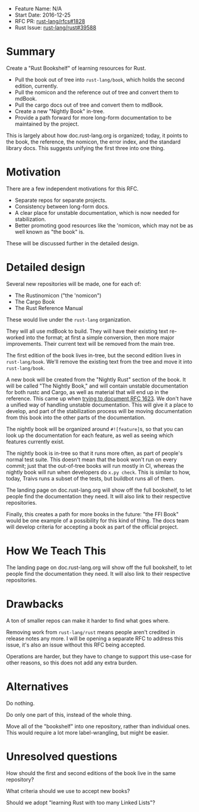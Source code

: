 - Feature Name: N/A
- Start Date: 2016-12-25
- RFC PR: [rust-lang/rfcs#1828](https://github.com/rust-lang/rfcs/pull/1828)
- Rust Issue: [rust-lang/rust#39588](https://github.com/rust-lang/rust/issues/39588)

# Summary
[summary]: #summary

Create a "Rust Bookshelf" of learning resources for Rust.

* Pull the book out of tree into `rust-lang/book`, which holds the second
  edition, currently.
* Pull the nomicon and the reference out of tree and convert them to mdBook.
* Pull the cargo docs out of tree and convert them to mdBook.
* Create a new "Nightly Book" in-tree.
* Provide a path forward for more long-form documentation to be maintained by
  the project.

This is largely about how doc.rust-lang.org is organized; today, it points to
the book, the reference, the nomicon, the error index, and the standard library
docs. This suggests unifying the first three into one thing.

# Motivation
[motivation]: #motivation

There are a few independent motivations for this RFC.

* Separate repos for separate projects.
* Consistency between long-form docs.
* A clear place for unstable documentation, which is now needed for
  stabilization.
* Better promoting good resources like the 'nomicon, which may not be as well
  known as "the book" is.

These will be discussed further in the detailed design.

# Detailed design
[design]: #detailed-design

Several new repositories will be made, one for each of:

* The Rustinomicon ("the 'nomicon")
* The Cargo Book
* The Rust Reference Manual

These would live under the `rust-lang` organization.

They will all use mdBook to build. They will have their existing text re-worked
into the format; at first a simple conversion, then more major improvements.
Their current text will be removed from the main tree.

The first edition of the book lives in-tree, but the second edition lives in
`rust-lang/book`. We'll remove the existing text from the tree and move it
into `rust-lang/book`.

A new book will be created from the "Nightly Rust" section of the book. It will
be called "The Nightly Book," and will contain unstable documentation for both
rustc and Cargo, as well as material that will end up in the reference. This
came up when [trying to document RFC
1623](https://github.com/rust-lang/rust/pull/37928). We don't have a unified
way of handling unstable documentation. This will give it a place to develop,
and part of the stabilization process will be moving documentation from this
book into the other parts of the documentation.

The nightly book will be organized around `#![feature]`s, so that you can look
up the documentation for each feature, as well as seeing which features
currently exist.

The nightly book is in-tree so that it runs more often, as part of people's
normal test suite. This doesn't mean that the book won't run on every commit;
just that the out-of-tree books will run mostly in CI, whereas the nightly
book will run when developers do `x.py check`. This is similar to how, today,
Traivs runs a subset of the tests, but buildbot runs all of them.

The landing page on doc.rust-lang.org will show off the full bookshelf, to let
people find the documentation they need. It will also link to their respective
repositories.

Finally, this creates a path for more books in the future: "the FFI Book" would
be one example of a possibility for this kind of thing. The docs team will
develop criteria for accepting a book as part of the official project.

# How We Teach This
[how-we-teach-this]: #how-we-teach-this

The landing page on doc.rust-lang.org will show off the full bookshelf, to let
people find the documentation they need. It will also link to their respective
repositories.

# Drawbacks
[drawbacks]: #drawbacks

A ton of smaller repos can make it harder to find what goes where.

Removing work from `rust-lang/rust` means people aren't credited in release
notes any more. I will be opening a separate RFC to address this issue, it's
also an issue without this RFC being accepted.

Operations are harder, but they have to change to support this use-case for
other reasons, so this does not add any extra burden.

# Alternatives
[alternatives]: #alternatives

Do nothing.

Do only one part of this, instead of the whole thing.

Move all of the "bookshelf" into one repository, rather than individual ones.
This would require a lot more label-wrangling, but might be easier.

# Unresolved questions
[unresolved]: #unresolved-questions

How should the first and second editions of the book live in the same
repository?

What criteria should we use to accept new books?

Should we adopt "learning Rust with too many Linked Lists"?
